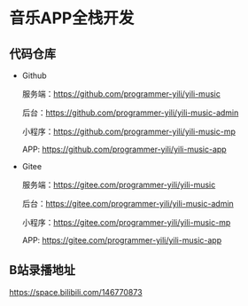 # 音乐APP全栈开发


## 代码仓库

* Github

  服务端：https://github.com/programmer-yili/yili-music

  后台：https://github.com/programmer-yili/yili-music-admin

  小程序：https://github.com/programmer-yili/yili-music-mp

  APP: https://github.com/programmer-yili/yili-music-app

* Gitee

  服务端：https://gitee.com/programmer-yili/yili-music

  后台：https://gitee.com/programmer-yili/yili-music-admin

  小程序：https://gitee.com/programmer-yili/yili-music-mp

  APP: https://gitee.com/programmer-yili/yili-music-app


## B站录播地址

https://space.bilibili.com/146770873